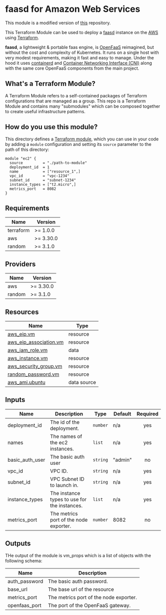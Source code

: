 # faasd for Amazon Web Services

This module is a modified version of [this](https://github.com/jsiebens/terraform-aws-faasd)
repository.

This Terraform Module can be used to deploy a [faasd](https://github.com/openfaas/faasd) instance
on the [AWS](https://aws.amazon.com/) using [Terraform](https://www.terraform.io/).

__faasd__, a lightweight & portable faas engine, is [OpenFaaS](https://github.com/openfaas/)
reimagined, but without the cost and complexity of Kubernetes. It runs on a single host with very
modest requirements, making it fast and easy to manage. Under the hood it uses
[containerd](https://containerd.io/) and
[Container Networking Interface (CNI)](https://github.com/containernetworking/cni) along with the
same core OpenFaaS components from the main project.

## What's a Terraform Module?

A Terraform Module refers to a self-contained packages of Terraform configurations that are managed
as a group. This repo is a Terraform Module and contains many "submodules" which can be composed
together to create useful infrastructure patterns.

## How do you use this module?

This directory defines a [Terraform module](https://www.terraform.io/docs/modules/usage.html),
which you can use in your code by adding a `module` configuration and setting its `source`
parameter to the path of this directory:

```hcl
module "ec2" {
  source         = "./path-to-module"
  deployment_id  = 1
  name           = ["resource_1",]
  vpc_id         = "vpc-1234"
  subnet_id      = "subnet-1234"
  instance_types = ["t2.micro",]
  metrics_port   = 8082
}
```

<!-- BEGIN_TF_DOCS -->

## Requirements

| Name      | Version   |
|-----------|-----------|
| terraform | >= 1.0.0  |
| aws       | >= 3.30.0 |
| random    | >= 3.1.0  |

## Providers

| Name   | Version   |
|--------|-----------|
| aws    | >= 3.30.0 |
| random | >= 3.1.0  |

## Resources

| Name                                                                                                                  | Type        |
|-----------------------------------------------------------------------------------------------------------------------|-------------|
| [aws_eip.vm](https://registry.terraform.io/providers/hashicorp/aws/latest/docs/resources/eip)                         | resource    |
| [aws_eip_association.vm](https://registry.terraform.io/providers/hashicorp/aws/latest/docs/resources/eip_association) | resource    |
| [aws_iam_role.vm](https://registry.terraform.io/providers/hashicorp/aws/latest/docs/resources/iam_role)               | data        |
| [aws_instance.vm](https://registry.terraform.io/providers/hashicorp/aws/latest/docs/resources/instance)               | resource    |
| [aws_security_group.vm](https://registry.terraform.io/providers/hashicorp/aws/latest/docs/resources/security_group)   | resource    |
| [random_password.vm](https://registry.terraform.io/providers/hashicorp/random/latest/docs/resources/password)         | resource    |
| [aws_ami.ubuntu](https://registry.terraform.io/providers/hashicorp/aws/latest/docs/data-sources/ami)                  | data source |

## Inputs

| Name            | Description                                  | Type     | Default | Required |
|-----------------|----------------------------------------------|----------|---------|:--------:|
| deployment_id   | The id of the deployment.                    | `number` | n/a     |   yes    |
| names           | The names of the ec2 instances.              | `list`   | n/a     |   yes    |
| basic_auth_user | The basic auth user                          | `string` | "admin" |    no    |
| vpc\_id         | VPC ID.                                      | `string` | n/a     |   yes    |
| subnet\_id      | VPC Subnet ID to launch in.                  | `string` | n/a     |   yes    |
| instance\_types | The instance types to use for the instances. | `list`   | n/a     |   yes    |
| metrics\_port   | The metrics port of the node exporter.       | `number` | 8082    |    no    |

## Outputs

THe output of the module is vm_props which is a list of objects with the following schema:

| Name           | Description                            |
|----------------|----------------------------------------|
| auth\_password | The basic auth password.               |
| base\_url      | The base url of the resource           |
| metrics\_port  | The metrics port of the node exporter. |
| openfaas\_port | The port of the OpenFaaS gateway.      |
<!-- END_TF_DOCS -->
